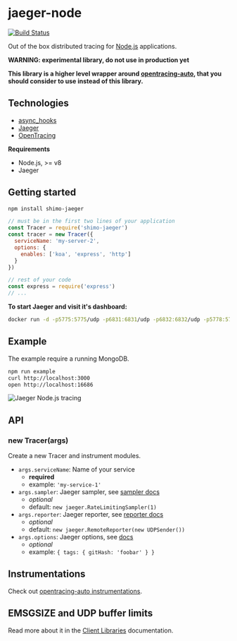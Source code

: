 # jaeger-node

[![Build Status](https://travis-ci.org/RisingStack/jaeger-node.svg?branch=master)](https://travis-ci.org/RisingStack/jaeger-node)  

Out of the box distributed tracing for [Node.js](https://nodejs.org) applications.

**WARNING: experimental library, do not use in production yet**  

**This library is a higher level wrapper around [opentracing-auto](https://github.com/RisingStack/opentracing-auto), that you should consider to use instead of this library.**

## Technologies

- [async_hooks](https://github.com/nodejs/node/blob/master/doc/api/async_hooks.md)
- [Jaeger](https://uber.github.io/jaeger/)
- [OpenTracing](http://opentracing.io/)

**Requirements**

- Node.js, >= v8
- Jaeger

## Getting started

```sh
npm install shimo-jaeger
```

```js
// must be in the first two lines of your application
const Tracer = require('shimo-jaeger')
const tracer = new Tracer({
  serviceName: 'my-server-2',
  options: {
    enables: ['koa', 'express', 'http']
  }
})

// rest of your code
const express = require('express')
// ...
```

**To start Jaeger and visit it's dashboard:**

```sh
docker run -d -p5775:5775/udp -p6831:6831/udp -p6832:6832/udp -p5778:5778 -p16686:16686 -p14268:14268 jaegertracing/all-in-one:latest && open http://localhost:16686
```

## Example

The example require a running MongoDB.  

```sh
npm run example
curl http://localhost:3000
open http://localhost:16686
```

![Jaeger Node.js tracing](https://user-images.githubusercontent.com/1764512/26843812-c3198758-4af1-11e7-8aa3-1da55d9e58b6.png)

## API

### new Tracer(args)

Create a new Tracer and instrument modules.

- `args.serviceName`: Name of your service
  - **required**
  - example: `'my-service-1'`
- `args.sampler`: Jaeger sampler, see [sampler docs](https://github.com/uber/jaeger-client-node/tree/master/src/samplers)
  - *optional*
  - default: `new jaeger.RateLimitingSampler(1)`
- `args.reporter`: Jaeger reporter, see [reporter docs](https://github.com/uber/jaeger-client-node/tree/master/src/reporters)
  - *optional*
  - default: `new jaeger.RemoteReporter(new UDPSender())`
- `args.options`: Jaeger options, see [docs](https://github.com/uber/jaeger-client-node#initialization)
  - *optional*
  - example: `{ tags: { gitHash: 'foobar' } }`

## Instrumentations

Check out [opentracing-auto instrumentations](https://github.com/RisingStack/opentracing-auto#instrumentations).

## EMSGSIZE and UDP buffer limits

Read more about it in the [Client Libraries](https://github.com/uber/jaeger/blob/master/docs/client_libraries.md#emsgsize-and-udp-buffer-limits) documentation.
